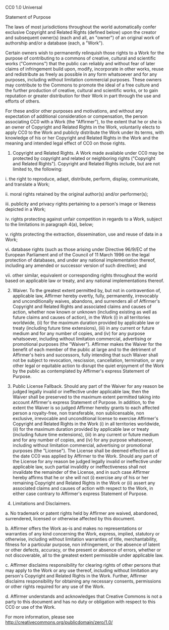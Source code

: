 CC0 1.0 Universal

Statement of Purpose

The laws of most jurisdictions throughout the world automatically confer
exclusive Copyright and Related Rights (defined below) upon the creator and
subsequent owner(s) (each and all, an "owner") of an original work of authorship
and/or a database (each, a "Work").

Certain owners wish to permanently relinquish those rights to a Work for the
purpose of contributing to a commons of creative, cultural and scientific works
("Commons") that the public can reliably and without fear of later claims of
infringement build upon, modify, incorporate in other works, reuse and
redistribute as freely as possible in any form whatsoever and for any purposes,
including without limitation commercial purposes. These owners may contribute to
the Commons to promote the ideal of a free culture and the further production of
creative, cultural and scientific works, or to gain reputation or greater
distribution for their Work in part through the use and efforts of others.

For these and/or other purposes and motivations, and without any expectation of
additional consideration or compensation, the person associating CC0 with a Work
(the "Affirmer"), to the extent that he or she is an owner of Copyright and
Related Rights in the Work, voluntarily elects to apply CC0 to the Work and
publicly distribute the Work under its terms, with knowledge of his or her
Copyright and Related Rights in the Work and the meaning and intended legal
effect of CC0 on those rights.

1. Copyright and Related Rights. A Work made available under CC0 may be
   protected by copyright and related or neighboring rights ("Copyright and
   Related Rights"). Copyright and Related Rights include, but are not limited
   to, the following:

i. the right to reproduce, adapt, distribute, perform, display, communicate, and
translate a Work;

ii. moral rights retained by the original author(s) and/or performer(s);

iii. publicity and privacy rights pertaining to a person's image or likeness
depicted in a Work;

iv. rights protecting against unfair competition in regards to a Work, subject
to the limitations in paragraph 4(a), below;

v. rights protecting the extraction, dissemination, use and reuse of data in a
Work;

vi. database rights (such as those arising under Directive 96/9/EC of the
European Parliament and of the Council of 11 March 1996 on the legal protection
of databases, and under any national implementation thereof, including any
amended or successor version of such directive); and

vii. other similar, equivalent or corresponding rights throughout the world
based on applicable law or treaty, and any national implementations thereof.

2. Waiver. To the greatest extent permitted by, but not in contravention of,
   applicable law, Affirmer hereby overtly, fully, permanently, irrevocably and
   unconditionally waives, abandons, and surrenders all of Affirmer's Copyright
   and Related Rights and associated claims and causes of action, whether now
   known or unknown (including existing as well as future claims and causes of
   action), in the Work (i) in all territories worldwide, (ii) for the maximum
   duration provided by applicable law or treaty (including future time
   extensions), (iii) in any current or future medium and for any number of
   copies, and (iv) for any purpose whatsoever, including without limitation
   commercial, advertising or promotional purposes (the "Waiver"). Affirmer
   makes the Waiver for the benefit of each member of the public at large and to
   the detriment of Affirmer's heirs and successors, fully intending that such
   Waiver shall not be subject to revocation, rescission, cancellation,
   termination, or any other legal or equitable action to disrupt the quiet
   enjoyment of the Work by the public as contemplated by Affirmer's express
   Statement of Purpose.

3. Public License Fallback. Should any part of the Waiver for any reason be
   judged legally invalid or ineffective under applicable law, then the Waiver
   shall be preserved to the maximum extent permitted taking into account
   Affirmer's express Statement of Purpose. In addition, to the extent the
   Waiver is so judged Affirmer hereby grants to each affected person a
   royalty-free, non transferable, non sublicensable, non exclusive, irrevocable
   and unconditional license to exercise Affirmer's Copyright and Related Rights
   in the Work (i) in all territories worldwide, (ii) for the maximum duration
   provided by applicable law or treaty (including future time extensions),
   (iii) in any current or future medium and for any number of copies, and (iv)
   for any purpose whatsoever, including without limitation commercial,
   advertising or promotional purposes (the "License"). The License shall be
   deemed effective as of the date CC0 was applied by Affirmer to the Work.
   Should any part of the License for any reason be judged legally invalid or
   ineffective under applicable law, such partial invalidity or ineffectiveness
   shall not invalidate the remainder of the License, and in such case Affirmer
   hereby affirms that he or she will not (i) exercise any of his or her
   remaining Copyright and Related Rights in the Work or (ii) assert any
   associated claims and causes of action with respect to the Work, in either
   case contrary to Affirmer's express Statement of Purpose.

4. Limitations and Disclaimers.

a. No trademark or patent rights held by Affirmer are waived, abandoned,
surrendered, licensed or otherwise affected by this document.

b. Affirmer offers the Work as-is and makes no representations or warranties of
any kind concerning the Work, express, implied, statutory or otherwise,
including without limitation warranties of title, merchantability, fitness for a
particular purpose, non infringement, or the absence of latent or other defects,
accuracy, or the present or absence of errors, whether or not discoverable, all
to the greatest extent permissible under applicable law.

c. Affirmer disclaims responsibility for clearing rights of other persons that
may apply to the Work or any use thereof, including without limitation any
person's Copyright and Related Rights in the Work. Further, Affirmer disclaims
responsibility for obtaining any necessary consents, permissions or other rights
required for any use of the Work.

d. Affirmer understands and acknowledges that Creative Commons is not a party to
this document and has no duty or obligation with respect to this CC0 or use of
the Work.

For more information, please see
<http://creativecommons.org/publicdomain/zero/1.0/>
